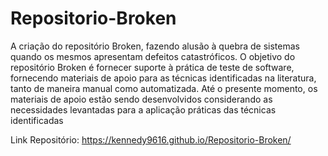 # Repositorio-Broken
 A criação do repositório Broken, fazendo alusão à quebra de sistemas quando os mesmos apresentam defeitos catastróficos. O objetivo do repositório Broken é fornecer suporte à prática de teste de software, fornecendo materiais de apoio para as técnicas identificadas na literatura, tanto de maneira manual como automatizada. Até o presente momento, os materiais de apoio estão sendo desenvolvidos considerando as necessidades levantadas para a aplicação práticas das técnicas identificadas

Link Repositório: https://kennedy9616.github.io/Repositorio-Broken/
